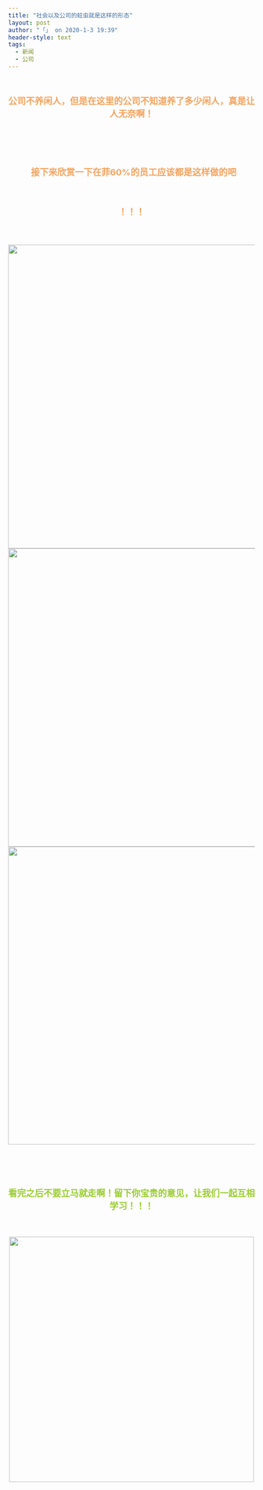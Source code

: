 ```yaml
---
title: "社会以及公司的蛀虫就是这样的形态"
layout: post
author: "「」 on 2020-1-3 19:39"
header-style: text
tags:
  - 新闻
  - 公司
---
```


<head></head>
<body>
 <br> 
 <br> 
 <div align="center"> 
  <strong><font size="4"><font color="#f4a460">公司不养闲人，但是在这里的公司不知道养了多少闲人，真是让人无奈啊！</font></font></strong> 
 </div>
 <br> 
 <div align="center"> 
  <strong><font size="4"><font color="#f4a460"><br> </font></font></strong> 
 </div>
 <br> 
 <div align="center"> 
  <strong><font size="4"><font color="#f4a460"><br> </font></font></strong> 
 </div>
 <br> 
 <div align="center"> 
  <strong><font size="4"><font color="#f4a460">&nbsp;&nbsp;接下来欣赏一下在菲60%的员工应该都是这样做的吧</font></font></strong> 
 </div>
 <br> 
 <div align="center"> 
  <strong><font size="4"><font color="#f4a460"><br> </font></font></strong> 
 </div>
 <br> 
 <div align="center"> 
  <strong><font size="4"><font color="#f4a460">！！！</font></font></strong> 
 </div>
 <br> 
 <div align="center"> 
  <strong><font size="4"><font color="#f4a460"><br> </font></font></strong> 
 </div>
 <br> 
 <div align="center"> 
  <ignore_js_op> 
   <img aid="1324832" src="https://bbs.boniu123.cc/data/attachment/forum/202001/03/134416qfmijj5vfj4gtxxi.png" zoomfile="data/attachment/forum/202001/03/134416qfmijj5vfj4gtxxi.png" file="data/attachment/forum/202001/03/134416qfmijj5vfj4gtxxi.png" width="619" inpost="1"> 
   <div class="tip tip_4 aimg_tip" id="aimg_1324832_menu" style="position: absolute; display: none" disautofocus="true"> 
    <div class="xs0"> 
     <p><strong>72bb37d94c4d5bbdde9f5170c856ea2.png</strong> <em class="xg1">(446.58 KB, 下载次数: 0)</em></p> 
     <p> <a href="forum.php?mod=attachment&amp;aid=MTMyNDgzMnw5NmRlNWY1YnwxNTc4MDU3MjU4fDB8NTQ1OTgx&amp;nothumb=yes" target="_blank">下载附件</a> &nbsp;<a href="javascript:;" onclick="showWindow(this.id, this.getAttribute('url'), 'get', 0);" id="savephoto_1324832" url="home.php?mod=spacecp&amp;ac=album&amp;op=saveforumphoto&amp;aid=1324832&amp;handlekey=savephoto_1324832">保存到相册</a> </p> 
     <p class="xg1 y"><span title="2020-1-3 13:44">7&nbsp;小时前</span> 上传</p> 
    </div> 
    <div class="tip_horn"></div> 
   </div> 
  </ignore_js_op> 
  <ignore_js_op> 
   <img aid="1324831" src="https://bbs.boniu123.cc/data/attachment/forum/202001/03/134415yl3m63fz1v1p331d.png" zoomfile="data/attachment/forum/202001/03/134415yl3m63fz1v1p331d.png" file="data/attachment/forum/202001/03/134415yl3m63fz1v1p331d.png" width="608" inpost="1"> 
   <div class="tip tip_4 aimg_tip" id="aimg_1324831_menu" style="position: absolute; display: none" disautofocus="true"> 
    <div class="xs0"> 
     <p><strong>6271d7dea6a914080f3aada77ca108d.png</strong> <em class="xg1">(515.38 KB, 下载次数: 0)</em></p> 
     <p> <a href="forum.php?mod=attachment&amp;aid=MTMyNDgzMXxmNDkzMjQ0N3wxNTc4MDU3MjU4fDB8NTQ1OTgx&amp;nothumb=yes" target="_blank">下载附件</a> &nbsp;<a href="javascript:;" onclick="showWindow(this.id, this.getAttribute('url'), 'get', 0);" id="savephoto_1324831" url="home.php?mod=spacecp&amp;ac=album&amp;op=saveforumphoto&amp;aid=1324831&amp;handlekey=savephoto_1324831">保存到相册</a> </p> 
     <p class="xg1 y"><span title="2020-1-3 13:44">7&nbsp;小时前</span> 上传</p> 
    </div> 
    <div class="tip_horn"></div> 
   </div> 
  </ignore_js_op> 
  <ignore_js_op> 
   <img aid="1324833" src="https://bbs.boniu123.cc/data/attachment/forum/202001/03/134417rxeyxzeqvsqvsvjc.png" zoomfile="data/attachment/forum/202001/03/134417rxeyxzeqvsqvsvjc.png" file="data/attachment/forum/202001/03/134417rxeyxzeqvsqvsvjc.png" width="607" inpost="1"> 
   <div class="tip tip_4 aimg_tip" id="aimg_1324833_menu" style="position: absolute; display: none" disautofocus="true"> 
    <div class="xs0"> 
     <p><strong>9c11cab89bafcbf6c336c1be750dcf8.png</strong> <em class="xg1">(446.93 KB, 下载次数: 0)</em></p> 
     <p> <a href="forum.php?mod=attachment&amp;aid=MTMyNDgzM3w3YTEzMjU3YXwxNTc4MDU3MjU4fDB8NTQ1OTgx&amp;nothumb=yes" target="_blank">下载附件</a> &nbsp;<a href="javascript:;" onclick="showWindow(this.id, this.getAttribute('url'), 'get', 0);" id="savephoto_1324833" url="home.php?mod=spacecp&amp;ac=album&amp;op=saveforumphoto&amp;aid=1324833&amp;handlekey=savephoto_1324833">保存到相册</a> </p> 
     <p class="xg1 y"><span title="2020-1-3 13:44">7&nbsp;小时前</span> 上传</p> 
    </div> 
    <div class="tip_horn"></div> 
   </div> 
  </ignore_js_op> 
 </div>
 <br> 
 <br> 
 <br> 
 <br> 
 <br> 
 <div align="center"> 
  <font size="4"><font color="#9acd32"><strong>看完之后不要立马就走啊！留下你宝贵的意见，让我们一起互相学习！！！</strong></font></font> 
 </div>
 <br> 
 <br> 
 <br> 
 <div align="center"> 
  <ignore_js_op> 
   <img aid="1324834" src="https://bbs.boniu123.cc/data/attachment/forum/202001/03/134513dai3aiyy0wjiyy5u.jpg" zoomfile="data/attachment/forum/202001/03/134513dai3aiyy0wjiyy5u.jpg" file="data/attachment/forum/202001/03/134513dai3aiyy0wjiyy5u.jpg" width="500" inpost="1"> 
   <div class="tip tip_4 aimg_tip" id="aimg_1324834_menu" style="position: absolute; display: none" disautofocus="true"> 
    <div class="xs0"> 
     <p><strong>u=2508324188,544449214&amp;amp;fm=26&amp;amp;gp=0.jpg</strong> <em class="xg1">(27.66 KB, 下载次数: 0)</em></p> 
     <p> <a href="forum.php?mod=attachment&amp;aid=MTMyNDgzNHxjODQxZGY1OXwxNTc4MDU3MjU4fDB8NTQ1OTgx&amp;nothumb=yes" target="_blank">下载附件</a> &nbsp;<a href="javascript:;" onclick="showWindow(this.id, this.getAttribute('url'), 'get', 0);" id="savephoto_1324834" url="home.php?mod=spacecp&amp;ac=album&amp;op=saveforumphoto&amp;aid=1324834&amp;handlekey=savephoto_1324834">保存到相册</a> </p> 
     <p class="xg1 y"><span title="2020-1-3 13:45">7&nbsp;小时前</span> 上传</p> 
    </div> 
    <div class="tip_horn"></div> 
   </div> 
  </ignore_js_op> 
 </div>
 <br> 
 <br>
</body>


